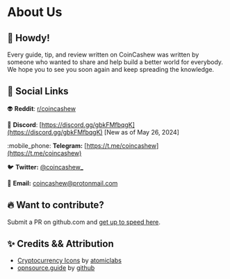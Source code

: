 # About Us

## :wave: Howdy!

Every guide, tip, and review written on CoinCashew was written by someone who wanted to share and help build a better world for everybody. We hope you to see you soon again and keep spreading the knowledge.

## :rocket: Social Links

:alien: **Reddit**: [r/coincashew](https://www.reddit.com/r/coincashew/)

:robot: **Discord**: [https://discord.gg/gbkFMfbqgK](https://discord.gg/gbkFMfbqgK)  \[New as of May 26, 2024]

:mobile\_phone: **Telegram:** [https://t.me/coincashew](https://t.me/coincashew)

:bird: **Twitter:** [@coincashew\_](https://twitter.com/coincashew\_)

:e-mail: **Email:** coincashew@protonmail.com

## :fire: Want to contribute?

Submit a PR on github.com and [get up to speed here](contributing/).

## :sparkles: Credits && Attribution

* [Cryptocurrency Icons](https://github.com/atomiclabs/cryptocurrency-icons) by [atomiclabs](https://github.com/atomiclabs)
* [opnsource.guide](https://github.com/github/opensource.guide) by [github](https://github.com/github)

